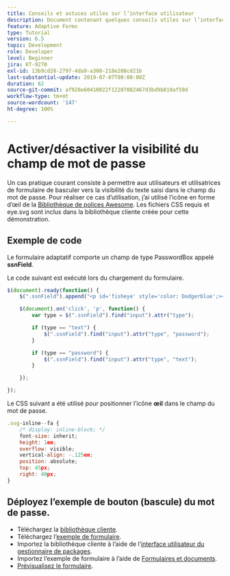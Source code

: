 ```yaml
---
title: Conseils et astuces utiles sur l’interface utilisateur
description: Document contenant quelques conseils utiles sur l’interface utilisateur
feature: Adaptive Forms
type: Tutorial
version: 6.5
topic: Development
role: Developer
level: Beginner
jira: KT-9270
exl-id: 13b9cd28-2797-4da9-a300-218e208cd21b
last-substantial-update: 2019-07-07T00:00:00Z
duration: 62
source-git-commit: af928e60410022f12207082467d3bd9b818af59d
workflow-type: tm+mt
source-wordcount: '147'
ht-degree: 100%

---
```


# Activer/désactiver la visibilité du champ de mot de passe

Un cas pratique courant consiste à permettre aux utilisateurs et utilisatrices de formulaire de basculer vers la visibilité du texte saisi dans le champ du mot de passe.
Pour réaliser ce cas d’utilisation, j’ai utilisé l’icône en forme d’œil de la [Bibliothèque de polices Awesome](https://fontawesome.com/). Les fichiers CSS requis et eye.svg sont inclus dans la bibliothèque cliente créée pour cette démonstration.



## Exemple de code

Le formulaire adaptatif comporte un champ de type PasswordBox appelé **ssnField**.

Le code suivant est exécuté lors du chargement du formulaire.

```javascript
$(document).ready(function() {
    $(".ssnField").append("<p id='fisheye' style='color: Dodgerblue';><i class='fa fa-eye'></i></p>");

    $(document).on('click', 'p', function() {
        var type = $(".ssnField").find("input").attr("type");

        if (type == "text") {
            $(".ssnField").find("input").attr("type", "password");
        }

        if (type == "password") {
            $(".ssnField").find("input").attr("type", "text");
        }

    });

});
```

Le CSS suivant a été utilisé pour positionner l’icône **œil** dans le champ du mot de passe.

```javascript
.svg-inline--fa {
    /* display: inline-block; */
    font-size: inherit;
    height: 1em;
    overflow: visible;
    vertical-align: -.125em;
    position: absolute;
    top: 45px;
    right: 40px;
}
```

## Déployez l’exemple de bouton (bascule) du mot de passe.

* Téléchargez la [bibliothèque cliente](assets/simple-ui-tips.zip).
* Téléchargez l’[exemple de formulaire](assets/simple-ui-tricks-form.zip).
* Importez la bibliothèque cliente à l’aide de l’[interface utilisateur du gestionnaire de packages](http://localhost:4502/crx/packmgr/index.jsp).
* Importez l’exemple de formulaire à l’aide de [Formulaires et documents](http://localhost:4502/aem/forms.html/content/dam/formsanddocuments).
* [Prévisualisez le formulaire](http://localhost:4502/content/dam/formsanddocuments/simpleuitips/jcr:content?wcmmode=disabled).
